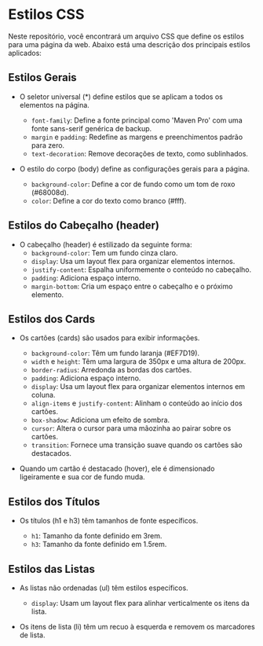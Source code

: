 # Estilos CSS

Neste repositório, você encontrará um arquivo CSS que define os estilos para uma página da web. Abaixo está uma descrição dos principais estilos aplicados:

## Estilos Gerais

- O seletor universal (*) define estilos que se aplicam a todos os elementos na página.
  - `font-family`: Define a fonte principal como 'Maven Pro' com uma fonte sans-serif genérica de backup.
  - `margin` e `padding`: Redefine as margens e preenchimentos padrão para zero.
  - `text-decoration`: Remove decorações de texto, como sublinhados.

- O estilo do corpo (body) define as configurações gerais para a página.
  - `background-color`: Define a cor de fundo como um tom de roxo (#68008d).
  - `color`: Define a cor do texto como branco (#fff).

## Estilos do Cabeçalho (header)

- O cabeçalho (header) é estilizado da seguinte forma:
  - `background-color`: Tem um fundo cinza claro.
  - `display`: Usa um layout flex para organizar elementos internos.
  - `justify-content`: Espalha uniformemente o conteúdo no cabeçalho.
  - `padding`: Adiciona espaço interno.
  - `margin-bottom`: Cria um espaço entre o cabeçalho e o próximo elemento.

## Estilos dos Cards

- Os cartões (cards) são usados para exibir informações.
  - `background-color`: Têm um fundo laranja (#EF7D19).
  - `width` e `height`: Têm uma largura de 350px e uma altura de 200px.
  - `border-radius`: Arredonda as bordas dos cartões.
  - `padding`: Adiciona espaço interno.
  - `display`: Usa um layout flex para organizar elementos internos em coluna.
  - `align-items` e `justify-content`: Alinham o conteúdo ao início dos cartões.
  - `box-shadow`: Adiciona um efeito de sombra.
  - `cursor`: Altera o cursor para uma mãozinha ao pairar sobre os cartões.
  - `transition`: Fornece uma transição suave quando os cartões são destacados.

- Quando um cartão é destacado (hover), ele é dimensionado ligeiramente e sua cor de fundo muda.

## Estilos dos Títulos

- Os títulos (h1 e h3) têm tamanhos de fonte específicos.

  - `h1`: Tamanho da fonte definido em 3rem.
  - `h3`: Tamanho da fonte definido em 1.5rem.

## Estilos das Listas

- As listas não ordenadas (ul) têm estilos específicos.
  - `display`: Usam um layout flex para alinhar verticalmente os itens da lista.

- Os itens de lista (li) têm um recuo à esquerda e removem os marcadores de lista.



